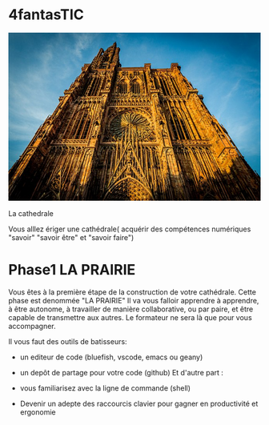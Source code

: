 # 4fantasTIC

![Cathedrale](640px-Cathédrale_Notre-Dame_de_Strasbourg_août_2014.jpg)

La cathedrale

Vous alllez ériger une cathédrale( acquérir des compétences numériques "savoir" "savoir être" et "savoir faire")

#  Phase1 LA PRAIRIE

Vous êtes à la première étape de la construction de votre cathédrale. Cette phase est denommée "LA PRAIRIE" Il va vous falloir apprendre à apprendre, à être autonome, à travailler de manière collaborative, ou par paire, et être capable de transmettre aux autres. Le formateur ne sera là que pour vous accompagner.

Il vous faut des outils de batisseurs:

* un editeur de code (bluefish, vscode, emacs ou geany)
* un depôt de partage pour votre code (github)
Et d'autre part :

* vous familiarisez avec la ligne de commande (shell)
* Devenir un adepte des raccourcis clavier pour gagner en productivité et ergonomie
